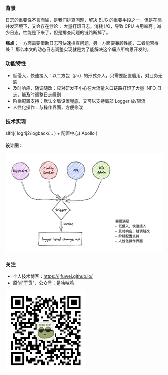 ### 背景
日志的重要性不言而喻，是我们排查问题，解决 BUG 的重要手段之一，但是在高并发环境下，又会存在悖论：
大量打印日志，消耗 I/O，导致 CPU 占用率高；减少日志，性能是下来了，但是排查问题的链路断掉了。

**痛点**：一方面需要借助日志可快速排查问题，另一方面要兼顾性能，二者能否得兼？
那么本文的动态日志调整实现就是为了能解决这个痛点所构思开发的。

### 功能特性
- 低侵入，快速接入：以二方包（jar）的形式介入，只需要配置启用，对业务无感
- 及时响应，随调随改：应对研发不小心在大流量入口链路打印了大量 INFO 日志，能及时调整日志级别
- 阶梯配置支持：默认全局设置兜底，又可以支持局部 Logger 放/限流
- 人性化操作：与操作界面，方便修改

### 技术实现
slf4j( log4j2/logback/... ) + 配置中心( Apollo )

#### 设计图：
![img.png](img.png)

### 关注
- 个人技术博客：https://jifuwei.github.io/
- 原创"干货"，公众号：是咕咕鸡

![img.png](qrcode_for_gh_e51f1c0b8df7_258.jpg)